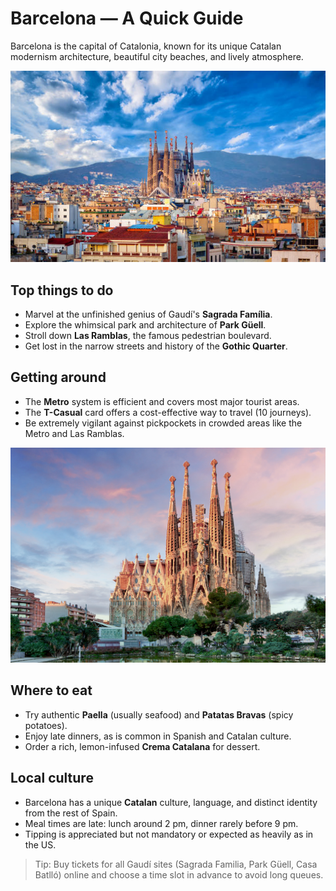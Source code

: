 # Barcelona — A Quick Guide

Barcelona is the capital of Catalonia, known for its unique Catalan modernism architecture, beautiful city beaches, and lively atmosphere.

![Barcelona Cityscape](/images/barcelona-city.jpg)

## Top things to do
- Marvel at the unfinished genius of Gaudí's **Sagrada Família**.
- Explore the whimsical park and architecture of **Park Güell**.
- Stroll down **Las Ramblas**, the famous pedestrian boulevard.
- Get lost in the narrow streets and history of the **Gothic Quarter**.

## Getting around
- The **Metro** system is efficient and covers most major tourist areas.
- The **T-Casual** card offers a cost-effective way to travel (10 journeys).
- Be extremely vigilant against pickpockets in crowded areas like the Metro and Las Ramblas.

![Sagrada Familia](/images/barcelona-sagrada.jpg)

## Where to eat
- Try authentic **Paella** (usually seafood) and **Patatas Bravas** (spicy potatoes).
- Enjoy late dinners, as is common in Spanish and Catalan culture.
- Order a rich, lemon-infused **Crema Catalana** for dessert.

## Local culture
- Barcelona has a unique **Catalan** culture, language, and distinct identity from the rest of Spain.
- Meal times are late: lunch around 2 pm, dinner rarely before 9 pm.
- Tipping is appreciated but not mandatory or expected as heavily as in the US.

> Tip: Buy tickets for all Gaudí sites (Sagrada Familia, Park Güell, Casa Batlló) online and choose a time slot in advance to avoid long queues.